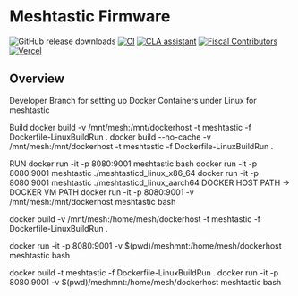 # Meshtastic Firmware

![GitHub release downloads](https://img.shields.io/github/downloads/meshtastic/firmware/total)
[![CI](https://img.shields.io/github/actions/workflow/status/meshtastic/firmware/main_matrix.yml?branch=master&label=actions&logo=github&color=yellow)](https://github.com/meshtastic/firmware/actions/workflows/ci.yml)
[![CLA assistant](https://cla-assistant.io/readme/badge/meshtastic/firmware)](https://cla-assistant.io/meshtastic/firmware)
[![Fiscal Contributors](https://opencollective.com/meshtastic/tiers/badge.svg?label=Fiscal%20Contributors&color=deeppink)](https://opencollective.com/meshtastic/)
[![Vercel](https://img.shields.io/static/v1?label=Powered%20by&message=Vercel&style=flat&logo=vercel&color=000000)](https://vercel.com?utm_source=meshtastic&utm_campaign=oss)

## Overview

Developer Branch for setting up Docker Containers under Linux for meshtastic

Build
docker build -v /mnt/mesh:/mnt/dockerhost -t meshtastic -f Dockerfile-LinuxBuildRun .
docker build --no-cache -v /mnt/mesh:/mnt/dockerhost -t meshtastic -f Dockerfile-LinuxBuildRun .

RUN
docker run -it -p 8080:9001 meshtastic bash
docker run -it -p 8080:9001 meshtastic ./meshtasticd_linux_x86_64
docker run -it -p 8080:9001 meshtastic ./meshtasticd_linux_aarch64
DOCKER HOST PATH -> DOCKER VM PATH
docker run -it -p 8080:9001 -v /mnt/mesh:/mnt/dockerhost meshtastic bash

docker build -v /mnt/mesh:/home/mesh/dockerhost -t meshtastic -f Dockerfile-LinuxBuildRun .

docker run -it -p 8080:9001 -v $(pwd)/meshmnt:/home/mesh/dockerhost meshtastic bash

docker build -t meshtastic -f Dockerfile-LinuxBuildRun .
docker run -it -p 8080:9001 -v $(pwd)/meshmnt:/home/mesh/dockerhost meshtastic bash
